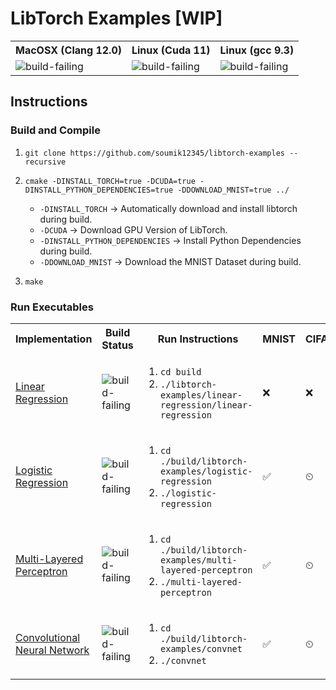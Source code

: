 # LibTorch Examples [WIP]

<table>
  <tr>
    <th>MacOSX (Clang 12.0)</th>
    <th>Linux (Cuda 11)</th>
    <th>Linux (gcc 9.3)</th>
  </tr>
  <tr>
    <td><img src="https://github.com/soumik12345/libtorch-examples/workflows/build-cmake-macos/badge.svg" alt="build-failing"></td>
    <td><img src="https://img.shields.io/badge/build-passing-brightgreen" alt="build-failing"></td>
    <td><img src="https://github.com/soumik12345/libtorch-examples/workflows/build-cmake-linux/badge.svg" alt="build-failing"></td>
  </tr>
</table>

## Instructions

### Build and Compile

1. `git clone https://github.com/soumik12345/libtorch-examples --recursive`

2. `cmake -DINSTALL_TORCH=true -DCUDA=true -DINSTALL_PYTHON_DEPENDENCIES=true -DDOWNLOAD_MNIST=true ../`

    - `-DINSTALL_TORCH` -> Automatically download and install libtorch during build.
    - `-DCUDA` -> Download GPU Version of LibTorch.
    - `-DINSTALL_PYTHON_DEPENDENCIES` -> Install Python Dependencies during build.
    - `-DDOWNLOAD_MNIST` -> Download the MNIST Dataset during build.
    
3. `make`

### Run Executables

<table>
    <tr>
        <th>Implementation</th>
        <th>Build Status</th>
        <th>Run Instructions</th>
        <th>MNIST</th>
        <th>CIFAR10</th>
    </tr>
    <tr>
        <td><a href="./libtorch-examples/linear-regression">Linear Regression</a></td>
        <td><img src="https://img.shields.io/badge/build-passing-green" alt="build-failing"></td>
        <td>
            <ol>
                <li><code>cd build</code></li>
                <li><code>./libtorch-examples/linear-regression/linear-regression</code></li>
            </ol>
        </td>
        <td>&#10060;</td>
        <td>&#10060;</td>
    </tr>
    <tr>
        <td><a href="./libtorch-examples/logistic-regression">Logistic Regression</a></td>
        <td><img src="https://img.shields.io/badge/build-passing-green" alt="build-failing"></td>
        <td>
            <ol>
                <li><code>cd ./build/libtorch-examples/logistic-regression</code></li>
                <li><code>./logistic-regression</code></li>
            </ol>
        </td>
        <td>&#9989;</td>
        <td>&#9202;</td>
    </tr>
    <tr>
        <td><a href="./libtorch-examples/multi-layered-perceptron">Multi-Layered Perceptron</a></td>
        <td><img src="https://img.shields.io/badge/build-passing-green" alt="build-failing"></td>
        <td>
            <ol>
                <li><code>cd ./build/libtorch-examples/multi-layered-perceptron</code></li>
                <li><code>./multi-layered-perceptron</code></li>
            </ol>
        </td>
        <td>&#9989;</td>
        <td>&#9202;</td>
    </tr>
    <tr>
        <td><a href="./libtorch-examples/convnet">Convolutional Neural Network</a></td>
        <td><img src="https://img.shields.io/badge/build-passing-green" alt="build-failing"></td>
        <td>
            <ol>
                <li><code>cd ./build/libtorch-examples/convnet</code></li>
                <li><code>./convnet</code></li>
            </ol>
        </td>
        <td>&#9989;</td>
        <td>&#9202;</td>
    </tr>
</table>
